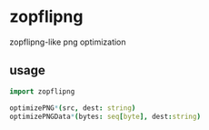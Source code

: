 # zopflipng  

zopflipng-like png optimization  

## usage  

``` nim
import zopflipng

optimizePNG*(src, dest: string)
optimizePNGData*(bytes: seq[byte], dest:string)
```

